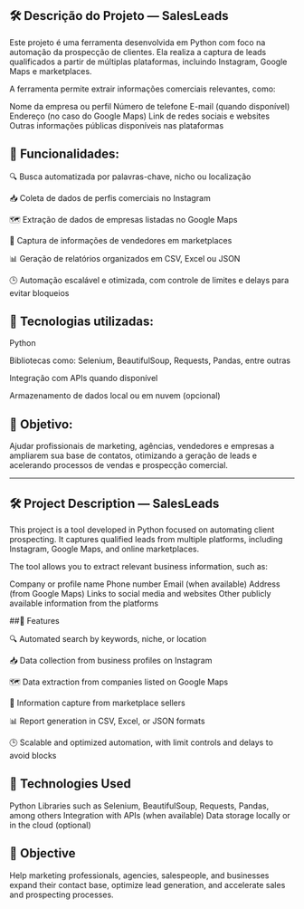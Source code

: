 ## 🛠️ Descrição do Projeto — SalesLeads

Este projeto é uma ferramenta desenvolvida em Python com foco na automação da prospecção de clientes. Ela realiza a captura de leads qualificados a partir de múltiplas plataformas, incluindo Instagram, Google Maps e marketplaces.

A ferramenta permite extrair informações comerciais relevantes, como:

Nome da empresa ou perfil
Número de telefone
E-mail (quando disponível)
Endereço (no caso do Google Maps)
Link de redes sociais e websites
Outras informações públicas disponíveis nas plataformas

## 🚀 Funcionalidades:

🔍 Busca automatizada por palavras-chave, nicho ou localização

📥 Coleta de dados de perfis comerciais no Instagram

🗺️ Extração de dados de empresas listadas no Google Maps

🛒 Captura de informações de vendedores em marketplaces

📊 Geração de relatórios organizados em CSV, Excel ou JSON

🕒 Automação escalável e otimizada, com controle de limites e delays para evitar bloqueios

## 🧠 Tecnologias utilizadas:

Python

Bibliotecas como: Selenium, BeautifulSoup, Requests, Pandas, entre outras

Integração com APIs quando disponível

Armazenamento de dados local ou em nuvem (opcional)

## 🎯 Objetivo:
Ajudar profissionais de marketing, agências, vendedores e empresas a ampliarem sua base de contatos, otimizando a geração de leads e acelerando processos de vendas e prospecção comercial.

---------------------------------------------------------------------------------------------------------------------------------------------------------------------------------------------------------------------

## 🛠️ Project Description — SalesLeads

This project is a tool developed in Python focused on automating client prospecting. It captures qualified leads from multiple platforms, including Instagram, Google Maps, and online marketplaces.

The tool allows you to extract relevant business information, such as:

Company or profile name
Phone number
Email (when available)
Address (from Google Maps)
Links to social media and websites
Other publicly available information from the platforms

##🚀 Features

🔍 Automated search by keywords, niche, or location

📥 Data collection from business profiles on Instagram

🗺️ Data extraction from companies listed on Google Maps

🛒 Information capture from marketplace sellers

📊 Report generation in CSV, Excel, or JSON formats

🕒 Scalable and optimized automation, with limit controls and delays to avoid blocks

## 🧠 Technologies Used

Python
Libraries such as Selenium, BeautifulSoup, Requests, Pandas, among others
Integration with APIs (when available)
Data storage locally or in the cloud (optional)

## 🎯 Objective

Help marketing professionals, agencies, salespeople, and businesses expand their contact base, optimize lead generation, and accelerate sales and prospecting processes.
